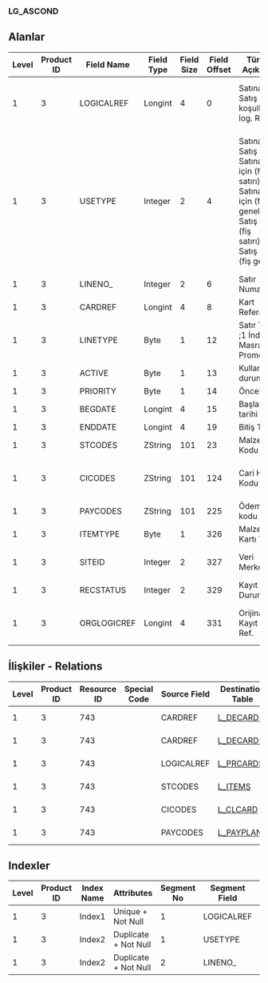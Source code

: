 ### LG_ASCOND

## Alanlar

**Level**|**Product ID**|**Field Name**|**Field Type**|**Field Size**|**Field Offset**|**Türkçe Açıklama**|**Expression**
-----|-----|-----|-----|-----|-----|-----|-----
1|3|LOGICALREF|Longint|4|0|Satınalma / Satış koşulları log. Ref.|Purchase / Sales Condition Logical Reference
1|3|USETYPE|Integer|2|4|Satınalma / Satış ;1  Satınalma için (fiş satırı);2   Satınalma için (fiş geneli);3  Satış için (fiş satırı);4  Satış için  (fiş geneli)|Purchase / Sales ;1  For Purchase (Voucher Line);2   For Purchase (Voucher General);3  For Sales (Voucher Line);4  For Sales  (Voucher Line)
1|3|LINENO_|Integer|2|6|Satır Numarası|Line Number
1|3|CARDREF|Longint|4|8|Kart Referansı|Card Reference
1|3|LINETYPE|Byte|1|12|Satır Tipi ;1 İndirim;2 Masraf;3 Promosyon|Line Type ;1 Discount;2 Surcharge;3 Promotion
1|3|ACTIVE|Byte|1|13|Kullanım durumu|Usage Status
1|3|PRIORITY|Byte|1|14|Öncelik|Priority
1|3|BEGDATE|Longint|4|15|Başlangıç tarihi|Start Date
1|3|ENDDATE|Longint|4|19|Bitiş Tarihi|End Date
1|3|STCODES|ZString|101|23|Malzeme Kodu|Item Code
1|3|CICODES|ZString|101|124|Cari Hesap Kodu|Account Receivable / Payable Code
1|3|PAYCODES|ZString|101|225|Ödeme kodu|Payment Code
1|3|ITEMTYPE|Byte|1|326|Malzeme Kartı Türü|Item Card Type
1|3|SITEID|Integer|2|327|Veri Merkezi|Data Processing Site
1|3|RECSTATUS|Integer|2|329|Kayıt Durumu|Record Status
1|3|ORGLOGICREF|Longint|4|331|Orijinal Kayıt Log. Ref.|Original Record Logical Reference

## İlişkiler - Relations
**Level**|**Product ID**|**Resource ID**|**Special Code**|**Source Field**|**Destination Table**|**Destination Field**|**Relation Type**|**Extra Condition**
-----|-----|-----|-----|-----|-----|-----|-----|-----
1|3|743||CARDREF|[L_DECARDS](../L_DECARDS "L_DECARDS")|LOGICALREF|one-to-one|LINETYPE = 1
1|3|743||CARDREF|[L_DECARDS](../L_DECARDS "L_DECARDS")|LOGICALREF|one-to-one|LINETYPE = 2
1|3|743||LOGICALREF|[L_PRCARDS](../L_PRCARDS "L_PRCARDS")|LOGICALREF|one-to-one|LINETYPE = 3
1|3|743||STCODES|[L_ITEMS](../L_ITEMS "L_ITEMS")|CODE|one-to-one|
1|3|743||CICODES|[L_CLCARD](../L_CLCARD "L_CLCARD")|CODE|one-to-one|
1|3|743||PAYCODES|[L_PAYPLANS](../L_PAYPLANS "L_PAYPLANS")|CODE|one-to-one|

## Indexler
**Level**|**Product ID**|**Index Name**|**Attributes**|**Segment No**|**Segment Field**|**Sense**
-----|-----|-----|-----|-----|-----|-----
1|3|Index1|Unique + Not Null|1|LOGICALREF|Ascending
1|3|Index2|Duplicate + Not Null|1|USETYPE|Ascending
1|3|Index2|Duplicate + Not Null|2|LINENO_|Ascending
